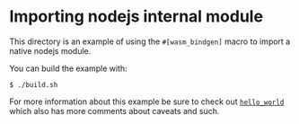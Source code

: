 # Importing nodejs internal module

This directory is an example of using the `#[wasm_bindgen]` macro to import a native nodejs module.

You can build the example with:

```
$ ./build.sh
```

For more information about this example be sure to check out
[`hello_world`][hello] which also has more comments about caveats and such.

[hello]: https://github.com/alexcrichton/wasm-bindgen/tree/master/examples/hello_world
